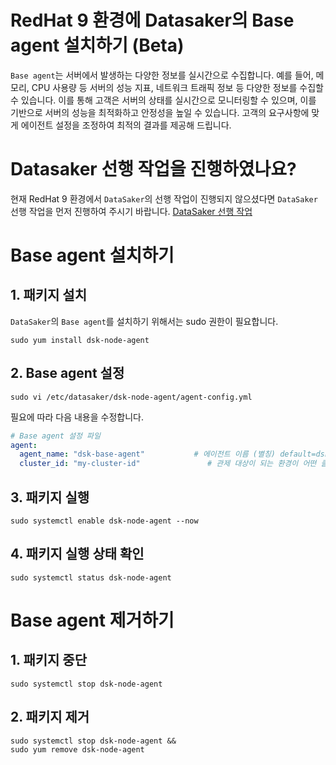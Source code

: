 # RedHat 9 환경에 Datasaker의 Base agent 설치하기 (Beta)
`Base agent`는 서버에서 발생하는 다양한 정보를 실시간으로 수집합니다.
예를 들어, 메모리, CPU 사용량 등 서버의 성능 지표, 네트워크 트래픽 정보 등 다양한 정보를 수집할 수 있습니다.
이를 통해 고객은 서버의 상태를 실시간으로 모니터링할 수 있으며, 이를 기반으로 서버의 성능을 최적화하고 안정성을 높일 수 있습니다.
고객의 요구사항에 맞게 에이전트 설정을 조정하여 최적의 결과를 제공해 드립니다.

# Datasaker 선행 작업을 진행하였나요?
현재 RedHat 9 환경에서 `DataSaker`의 선행 작업이 진행되지 않으셨다면 `DataSaker` 선행 작업을 먼저 진행하여 주시기 바랍니다. [DataSaker 선행 작업](README.md)

# Base agent 설치하기
## 1. 패키지 설치
`DataSaker`의 `Base agent`를 설치하기 위해서는 sudo 권한이 필요합니다.
```shell
sudo yum install dsk-node-agent
```

## 2. Base agent 설정
```shell
sudo vi /etc/datasaker/dsk-node-agent/agent-config.yml
```
필요에 따라 다음 내용을 수정합니다.
```yaml
# Base agent 설정 파일
agent:
  agent_name: "dsk-base-agent"           # 에이전트 이름 (별칭) default=dsk-node-agent
  cluster_id: "my-cluster-id"               # 관제 대상이 되는 환경이 어떤 클러스터로 묶여있는지에 대한 설정 default=unknown
```

## 3. 패키지 실행
```shell
sudo systemctl enable dsk-node-agent --now
```

## 4. 패키지 실행 상태 확인
```shell
sudo systemctl status dsk-node-agent
```

# Base agent 제거하기
## 1. 패키지 중단
```shell
sudo systemctl stop dsk-node-agent
```

## 2. 패키지 제거
```shell
sudo systemctl stop dsk-node-agent &&
sudo yum remove dsk-node-agent
```
